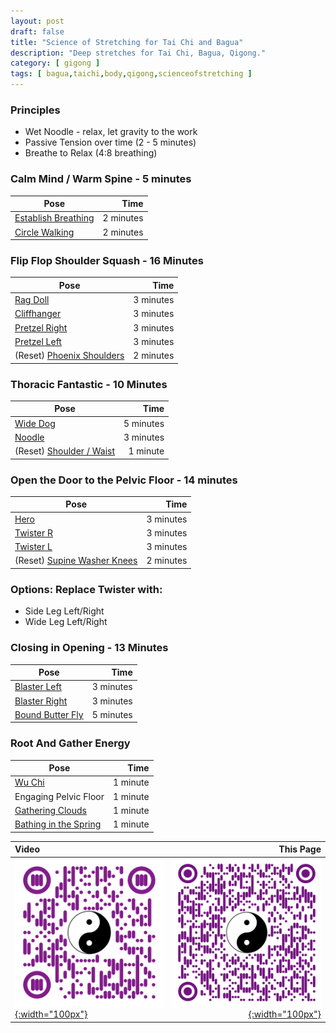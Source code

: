 ```yaml
---
layout: post
draft: false
title: "Science of Stretching for Tai Chi and Bagua"
description: "Deep stretches for Tai Chi, Bagua, Qigong."
category: [ gigong ]
tags: [ bagua,taichi,body,qigong,scienceofstretching ]
---
```


### Principles 
* Wet Noodle - relax, let gravity to the work
* Passive Tension over time (2 - 5 minutes)
* Breathe to Relax (4:8 breathing)

### Calm Mind / Warm Spine - 5 minutes

| Pose                                                                     |      Time |
|--------------------------------------------------------------------------|----------:|
| [Establish Breathing](https://www.youtube.com/watch?v=oSMTAt8FxNE)       | 2 minutes |
| [Circle Walking](https://youtu.be/oSMTAt8FxNE?t=141&si=Nu-jhWOJ8jTKZm16) | 2 minutes |

### Flip Flop Shoulder Squash - 16 Minutes

| Pose                                                                                 |      Time |
|--------------------------------------------------------------------------------------|----------:| 
| [Rag Doll](https://youtu.be/oSMTAt8FxNE?t=355&si=Zu9Cdj2OoOBFWbm1)                   | 3 minutes |
| [Cliffhanger](https://youtu.be/oSMTAt8FxNE?t=761&si=m4dNBDFFjruALYtN)                | 3 minutes |
| [Pretzel Right](https://youtu.be/oSMTAt8FxNE?t=1031&si=giM8soHqH-tlyCWV)             | 3 minutes |
| [Pretzel Left](https://youtu.be/oSMTAt8FxNE?t=1255&si=d06li4gPOE4YP8-_)              | 3 minutes |
| (Reset) [Phoenix Shoulders](https://youtu.be/oSMTAt8FxNE?t=1466&si=OxSxcPT1XzDYCN-v) | 2 minutes |

### Thoracic Fantastic - 10 Minutes

| Pose                                                                                |      Time |
|-------------------------------------------------------------------------------------|----------:| 
| [Wide Dog](https://youtu.be/oSMTAt8FxNE?t=1582&si=uvGxmLJRoJEaotaE)                 | 5 minutes |
| [Noodle](https://youtu.be/oSMTAt8FxNE?t=1866&si=is1ChDfRYGtFFmNN)                   | 3 minutes |
| (Reset) [Shoulder / Waist](https://youtu.be/oSMTAt8FxNE?t=2112&si=HKgNyz972IpsibkC) |  1 minute |

### Open the Door to the Pelvic Floor - 14 minutes

| Pose                                                                                   |      Time |
|----------------------------------------------------------------------------------------|----------:|
| [Hero](https://youtu.be/oSMTAt8FxNE?t=2230&si=tEd-xEINC-Ks5XLF)                        | 3 minutes |
| [Twister R](https://youtu.be/oSMTAt8FxNE?t=2507&si=ExAGeQUnN4RbPcls)                   | 3 minutes |
| [Twister L](https://youtu.be/oSMTAt8FxNE?t=2750&si=AU3VYsUfAnzGtHe0)                   | 3 minutes |
| (Reset) [Supine Washer Knees](https://youtu.be/oSMTAt8FxNE?t=2960&si=_y01xVUZQk2YFRCI) | 2 minutes |

### Options: Replace Twister with:

* Side Leg Left/Right
* Wide Leg Left/Right

### Closing in Opening - 13 Minutes

| Pose                                                                        |      Time |
|-----------------------------------------------------------------------------|----------:| 
| [Blaster Left](https://youtu.be/oSMTAt8FxNE?t=3027&si=lfquTlPr-lxtygTe)     | 3 minutes |        
| [Blaster Right](ihttps://youtu.be/oSMTAt8FxNE?t=3334&si=KTc6bvB685dU1LTj)   | 3 minutes |
| [Bound Butter Fly](https://youtu.be/oSMTAt8FxNE?t=3504&si=bX7BEaVbB_IbcKwq) | 5 minutes |

### Root And Gather Energy

| Pose                                                                             |     Time |
|----------------------------------------------------------------------------------|---------:|
| [Wu Chi](https://youtu.be/oSMTAt8FxNE?t=3986&si=aD6yRqo9mQPg1CaA)                | 1 minute |
| Engaging Pelvic Floor                                                            | 1 minute |
| [Gathering Clouds](https://youtu.be/oSMTAt8FxNE?t=4110&si=qNQtx-k7kZcWysjb)      | 1 minute |
| [Bathing in the Spring](https://youtu.be/oSMTAt8FxNE?t=4179&si=pd2J_46zKkqAjz8X) | 1 minute |

| Video                                                                                                                    |                                                                                                                                                      This Page |
|:-------------------------------------------------------------------------------------------------------------------------|---------------------------------------------------------------------------------------------------------------------------------------------------------------:|
| [![](/assets/images/QigongSoS/SoSTaiChi_YouTube_v1.png){:width="100px"}](https://youtu.be/oSMTAt8FxNE "Video of Series") | [![](/assets/images/QigongSoS/SoSTaiChiOutline.png){:width="100px"}](https://schuchert.github.io/gigong/2024/03/02/SoSTaiChiSequence.html) |

